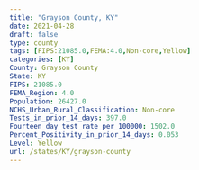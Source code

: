 ```yaml
---
title: "Grayson County, KY"
date: 2021-04-28
draft: false
type: county
tags: [FIPS:21085.0,FEMA:4.0,Non-core,Yellow]
categories: [KY]
County: Grayson County
State: KY
FIPS: 21085.0
FEMA_Region: 4.0
Population: 26427.0
NCHS_Urban_Rural_Classification: Non-core
Tests_in_prior_14_days: 397.0
Fourteen_day_test_rate_per_100000: 1502.0
Percent_Positivity_in_prior_14_days: 0.053
Level: Yellow
url: /states/KY/grayson-county
---
```




